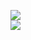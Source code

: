 [![](https://img.shields.io/badge/Made%20With-Github%20Spray-lightgrey.svg?style=for-the-badge&logo=github)](https://github.com/Annihil/github-spray#30373)  
[![](https://i.imgur.com/2DrTn0Z.gif)](https://github.com/Annihil/github-spray)